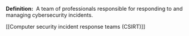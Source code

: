 **Definition:** 
 A team of professionals responsible for responding to and managing cybersecurity incidents.

[[Computer security incident response teams (CSIRT)]]